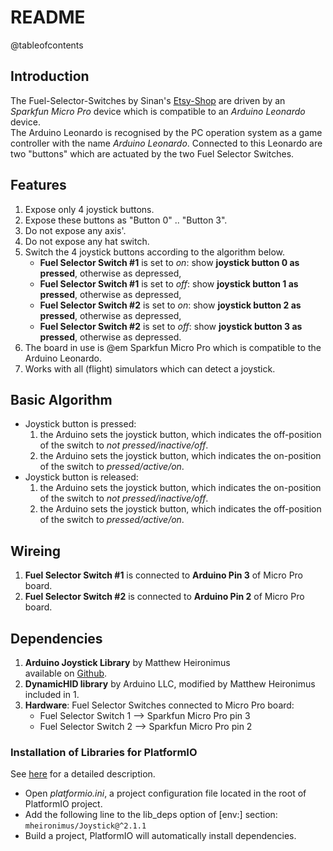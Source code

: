 # README

@tableofcontents

## Introduction

The Fuel-Selector-Switches by Sinan's [Etsy-Shop][shop] are driven by an *Sparkfun Micro Pro* device 
which is compatible to an *Arduino Leonardo* device.  
The Arduino Leonardo is recognised by the PC operation system as a game controller with the name 
*Arduino Leonardo*. Connected to this Leonardo are two "buttons" which are actuated by the two Fuel 
Selector Switches.

[shop]: https://www.etsy.com/de/shop/Homecockpit?utm_source=transactional&utm_medium=email&utm_campaign=convo_notifications_010170_10683759063_0_0&campaign_label=convo_notifications&utm_content=&email_sent=1670917211&euid=krvzIIx63gGeMLYBZhJNqdGjoi3j&eaid=1118096026825&x_eaid=94976db736

## Features

1. Expose only 4 joystick buttons.
2. Expose these buttons as "Button 0" .. "Button 3".
3. Do not expose any axis'.
4. Do not expose any hat switch.
5. Switch the 4 joystick buttons according to the algorithm below.
   * **Fuel Selector Switch #1** is set to *on*: show **joystick button 0 as pressed**, otherwise as depressed,
   * **Fuel Selector Switch #1** is set to *off*: show **joystick button 1 as pressed**, otherwise as depressed,
   * **Fuel Selector Switch #2** is set to *on*: show **joystick button 2 as pressed**, otherwise as depressed,
   * **Fuel Selector Switch #2** is set to *off*: show **joystick button 3 as pressed**, otherwise as depressed.
6. The board in use is @em Sparkfun Micro Pro which is compatible to the Arduino Leonardo.
7. Works with all (flight) simulators which can detect a joystick.

## Basic Algorithm
 
* Joystick button is pressed:
  1. the Arduino sets the joystick button, which indicates the off-position of the switch 
     to *not pressed/inactive/off*.
  2. the Arduino sets the joystick button, which indicates the on-position of the switch 
     to *pressed/active/on*.
* Joystick button is released:
  1. the Arduino sets the joystick button, which indicates the on-position of the switch 
     to *not pressed/inactive/off*.
  2. the Arduino sets the joystick button, which indicates the off-position of the switch 
     to *pressed/active/on*.

## Wireing

1. **Fuel Selector Switch #1** is connected to **Arduino Pin 3** of Micro Pro board.
2. **Fuel Selector Switch #2** is connected to **Arduino Pin 2** of Micro Pro board. 

## Dependencies

1. **Arduino Joystick Library** by Matthew Heironimus  
   available on [Github][1].
2. **DynamicHID library** by Arduino LLC, modified by Matthew Heironimus  
   included in 1.
3. **Hardware**: Fuel Selector Switches connected to Micro Pro board:
   * Fuel Selector Switch 1 --> Sparkfun Micro Pro pin 3
   * Fuel Selector Switch 2 --> Sparkfun Micro Pro pin 2

[1]: https://github.com/MHeironimus/ArduinoJoystickLibrary "Joystick Library by MHeironimus on Github"

### Installation of Libraries for PlatformIO

See [here][2] for a detailed description.

* Open *platformio.ini*, a project configuration file located in the root of PlatformIO project.
* Add the following line to the lib_deps option of [env:] section:  
`mheironimus/Joystick@^2.1.1`
* Build a project, PlatformIO will automatically install dependencies.

[2]: https://registry.platformio.org/libraries/mheironimus/Joystick/installation "PlatformIO - Library Installation"
